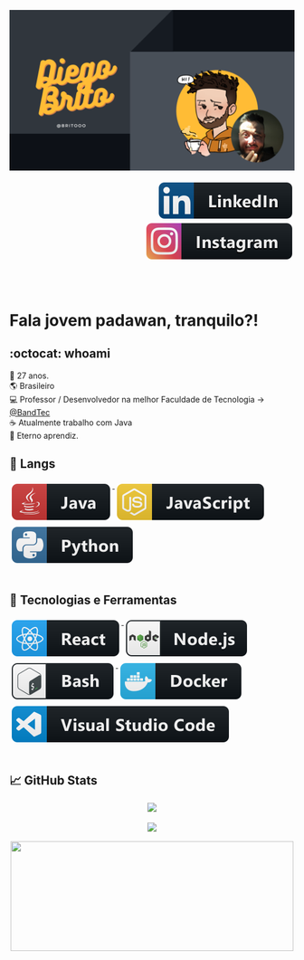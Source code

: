 [![Header](https://raw.githubusercontent.com/britooo/britooo/main/header.png "Header")](https://www.linkedin.com/in/diegobritolima/)

<p align="right">
  <a href="https://www.linkedin.com/in/diegobritolima/">
    <img src="svg/social/linkedIn.svg" alt="LinkedIn" style="vertical-align:top; margin:4px">
  </a>

  <a href="https://www.instagram.com/brito.zip/">
    <img src="svg/social/instagram.svg" alt="Instagram" style="vertical-align:top; margin:4px">
  </a>
</p>

</br>
</br>

# Fala jovem padawan, tranquilo?!

## :octocat: whoami

:older_man: 27 anos.
</br>
:earth_americas: Brasileiro
</br>
:computer: Professor / Desenvolvedor na melhor Faculdade de Tecnologia -> [@BandTec](https://github.com/BandTec)
</br>
:coffee: Atualmente trabalho com Java
</br>
🌱 Eterno aprendiz.

## :hammer: Langs
<a href="https://www.java.com/pt-BR/">
    <img src="svg/dev/languages/java.svg" alt="java" style="vertical-align:top; margin:6px 4px">
</a> 

<a href="https://developer.mozilla.org/pt-BR/docs/Web/JavaScript">
    <img src="svg/dev/languages/js.svg" alt="js" style="vertical-align:top; margin:6px 4px">
</a>  

<a href="https://www.python.org/">
    <img src="svg/dev/languages/python.svg" alt="python" style="vertical-align:top; margin:6px 4px">
</a>  

</br>
</br>

## 🔧 Tecnologias e Ferramentas

<a href="https://pt-br.reactjs.org/">
    <img src="svg/dev/frameworks/react.svg" alt="react" style="vertical-align:top; margin:6px 4px">
</a>  

<a href="https://nodejs.org/en/">
    <img src="svg/dev/frameworks/nodejs.svg" alt="nodejs" style="vertical-align:top; margin:6px 4px">
</a>  

<a href="https://www.gnu.org/software/bash/">
    <img src="svg/dev/tools/bash.svg" alt="bash" style="vertical-align:top; margin:6px 4px">
</a>

<a href="https://www.docker.com/">
    <img src="svg/dev/tools/docker.svg" alt="docker" style="vertical-align:top; margin:6px 4px">
</a> 

<a href="https://code.visualstudio.com/">
    <img src="svg/dev/tools/visualstudio_code.svg" alt="visualstudio_code" style="vertical-align:top; margin:6px 4px">
</a> 

</br>
</br>

## &#x1f4c8; GitHub Stats

<p align="center">
<a href="https://github.com/Britooo/Britooo">
    <img widht="48%" height="194px" align="center" src="https://github-readme-stats.vercel.app/api?username=Britooo&show_icons=true&theme=gruvbox"/>
</a>

</br>
</br>

<a href="https://github.com/Britooo/Britooo">
  <img widht="50%" height="194px" align="center" src="https://github-readme-stats.vercel.app/api/top-langs/?username=Britooo&hide=html&title_color=D8A52C&text_color=8DBF7B&icon_color=a9fef7&bg_color=282828&layout=compact" />
</a>

</br>
</br>

  <img height="194px"  width="500px" align="center" src="https://spotify-github-profile.vercel.app/api/view?uid=12142473032&cover_image=false&theme=default" />

</p>
